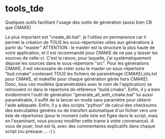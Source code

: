 # tools_tde
Quelques outils facilitant l'usage des outils de génération (aussi bien CB que CMAKE)

Le plus important est "create_dir.bat". je l'utilise en permanence car il permet la création de TOUS les sous-répertoires utiles aux générations à partir du "master" 
ATTENTION : le master est la structure la plus haute de votre application, et il est recommandé pour CMAKE de ne pas y laisser les sources de celle-ci.
C'est la raison, pour laquelle, j'ai systèmatiquement déposé les sources dans le sous-répertoire "src".
Pour les générations CMAKE, il est nécessaire de créer sosu le master un sous-répertoire "buil.cmake" contenant TOUS les fichiers de paramètrage (CMAKELists.txt pour CMAKE, 
et makefile pour chaque génération gérée hors CMAKE).
Donc, tous ces modèles (paramètrables avec le nom de l'application) se retrouvent ici dans le répertoire de référence "build.cmake".
Enfin, il y a bien évidemment l'outil de génération "generate_all_with_cmake.bat" lui aussi paramétrable, il suffit de la lancer en mode sans paramètre pour obtenir
l'aide adéquate.
Enfin, il y a des scripts "python" de calcul des checksums des exécutables générés ou de transfert automatique d'un fichier vers une liste de répertoires (pour le moment 
celle liste est figée dans le script, mais en l'examinant, vous pouvez modifier cette trame à votre convenance).
A vous de jouer, tout est là, avec des commentaires explicatifs dans chaque script (ou presque ... -) ).

